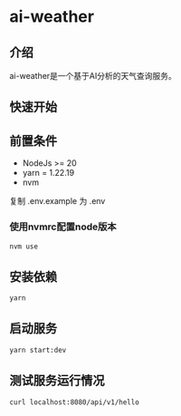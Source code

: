 # ai-weather
## 介绍
ai-weather是一个基于AI分析的天气查询服务。

## 快速开始

## 前置条件
- NodeJs >= 20
- yarn = 1.22.19
- nvm 

复制 .env.example 为 .env

### 使用nvmrc配置node版本
```bash
nvm use
```

## 安装依赖
```bash
yarn 
```
## 启动服务
```bash
yarn start:dev
```

## 测试服务运行情况
```bash
curl localhost:8080/api/v1/hello
```
